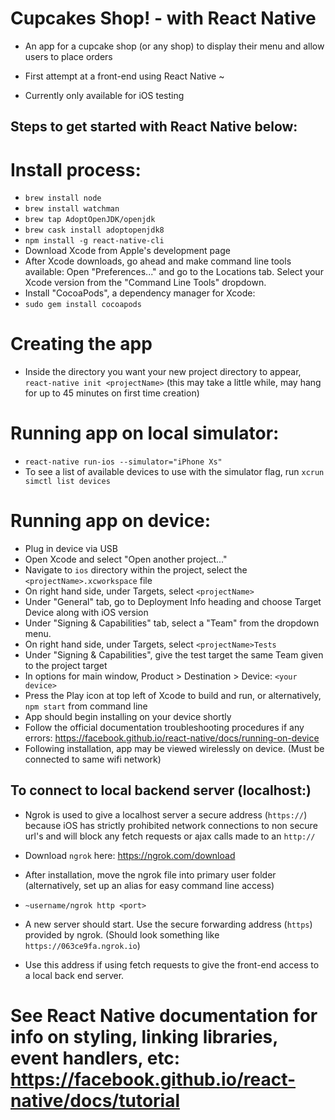 # Cupcakes Shop! - with React Native

- An app for a cupcake shop (or any shop) to display their menu and allow users to place orders

- First attempt at a front-end using React Native ~

- Currently only available for iOS testing

## Steps to get started with React Native below:
# Install process:
- `brew install node`
- `brew install watchman`
- `brew tap AdoptOpenJDK/openjdk`
- `brew cask install adoptopenjdk8`
- `npm install -g react-native-cli`
- Download Xcode from Apple's development page
- After Xcode downloads, go ahead and make command line tools available: Open "Preferences..." and go to the Locations tab. Select your Xcode version from the "Command Line Tools" dropdown.
- Install "CocoaPods", a dependency manager for Xcode:
- `sudo gem install cocoapods`

# Creating the app
- Inside the directory you want your new project directory to appear, `react-native init <projectName>` (this may take a little while, may hang for up to 45 minutes on first time creation)

# Running app on local simulator:
- `react-native run-ios --simulator="iPhone Xs"`
- To see a list of available devices to use with the simulator flag, run `xcrun simctl list devices`

# Running app on device:
- Plug in device via USB
- Open Xcode and select "Open another project..."
- Navigate to `ios` directory within the project, select the `<projectName>.xcworkspace` file
- On right hand side, under Targets, select `<projectName>`
- Under "General" tab, go to Deployment Info heading and choose Target Device along with iOS version
- Under "Signing & Capabilities" tab, select a "Team" from the dropdown menu.
- On right hand side, under Targets, select `<projectName>Tests`
- Under "Signing & Capabilities", give the test target the same Team given to the project target
- In options for main window, Product > Destination > Device: `<your device>`
- Press the Play icon at top left of Xcode to build and run, or alternatively, `npm start` from command line
- App should begin installing on your device shortly
- Follow the official documentation troubleshooting procedures if any errors: https://facebook.github.io/react-native/docs/running-on-device
- Following installation, app may be viewed wirelessly on device. (Must be connected to same wifi network)

## To connect to local backend server (localhost:<port>)

- Ngrok is used to give a localhost server a secure address (`https://`) because iOS has strictly prohibited network connections to non secure url's and will block any fetch requests or ajax calls made to an `http://`
- Download `ngrok` here: https://ngrok.com/download
- After installation, move the ngrok file into primary user folder (alternatively, set up an alias for easy command line access)
- `~username/ngrok http <port>`
- A new server should start. Use the secure forwarding address (`https`) provided by ngrok. (Should look something like `https://063ce9fa.ngrok.io`)

- Use this address if using fetch requests to give the front-end access to a local back end server.

# See React Native documentation for info on styling, linking libraries, event handlers, etc: https://facebook.github.io/react-native/docs/tutorial
